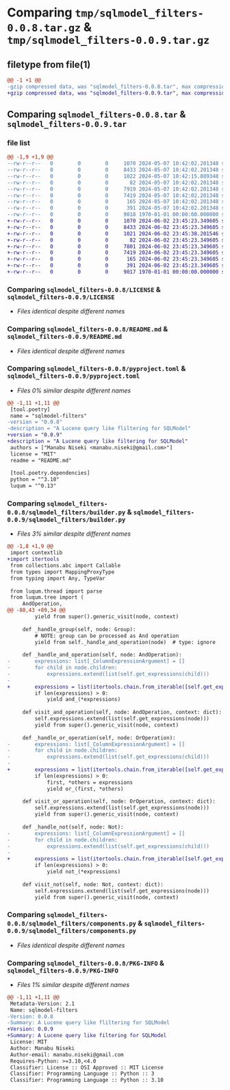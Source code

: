 # Comparing `tmp/sqlmodel_filters-0.0.8.tar.gz` & `tmp/sqlmodel_filters-0.0.9.tar.gz`

## filetype from file(1)

```diff
@@ -1 +1 @@
-gzip compressed data, was "sqlmodel_filters-0.0.8.tar", max compression
+gzip compressed data, was "sqlmodel_filters-0.0.9.tar", max compression
```

## Comparing `sqlmodel_filters-0.0.8.tar` & `sqlmodel_filters-0.0.9.tar`

### file list

```diff
@@ -1,9 +1,9 @@
--rw-r--r--   0        0        0     1070 2024-05-07 10:42:02.201348 sqlmodel_filters-0.0.8/LICENSE
--rw-r--r--   0        0        0     8433 2024-05-07 10:42:02.201348 sqlmodel_filters-0.0.8/README.md
--rw-r--r--   0        0        0     1022 2024-05-07 10:42:15.889348 sqlmodel_filters-0.0.8/pyproject.toml
--rw-r--r--   0        0        0       82 2024-05-07 10:42:02.201348 sqlmodel_filters-0.0.8/sqlmodel_filters/__init__.py
--rw-r--r--   0        0        0     7919 2024-05-07 10:42:02.201348 sqlmodel_filters-0.0.8/sqlmodel_filters/builder.py
--rw-r--r--   0        0        0     7419 2024-05-07 10:42:02.201348 sqlmodel_filters-0.0.8/sqlmodel_filters/components.py
--rw-r--r--   0        0        0      165 2024-05-07 10:42:02.201348 sqlmodel_filters-0.0.8/sqlmodel_filters/exceptions.py
--rw-r--r--   0        0        0      391 2024-05-07 10:42:02.201348 sqlmodel_filters-0.0.8/sqlmodel_filters/utils.py
--rw-r--r--   0        0        0     9018 1970-01-01 00:00:00.000000 sqlmodel_filters-0.0.8/PKG-INFO
+-rw-r--r--   0        0        0     1070 2024-06-02 23:45:23.349605 sqlmodel_filters-0.0.9/LICENSE
+-rw-r--r--   0        0        0     8433 2024-06-02 23:45:23.349605 sqlmodel_filters-0.0.9/README.md
+-rw-r--r--   0        0        0     1021 2024-06-02 23:45:38.201546 sqlmodel_filters-0.0.9/pyproject.toml
+-rw-r--r--   0        0        0       82 2024-06-02 23:45:23.349605 sqlmodel_filters-0.0.9/sqlmodel_filters/__init__.py
+-rw-r--r--   0        0        0     7801 2024-06-02 23:45:23.349605 sqlmodel_filters-0.0.9/sqlmodel_filters/builder.py
+-rw-r--r--   0        0        0     7419 2024-06-02 23:45:23.349605 sqlmodel_filters-0.0.9/sqlmodel_filters/components.py
+-rw-r--r--   0        0        0      165 2024-06-02 23:45:23.349605 sqlmodel_filters-0.0.9/sqlmodel_filters/exceptions.py
+-rw-r--r--   0        0        0      391 2024-06-02 23:45:23.349605 sqlmodel_filters-0.0.9/sqlmodel_filters/utils.py
+-rw-r--r--   0        0        0     9017 1970-01-01 00:00:00.000000 sqlmodel_filters-0.0.9/PKG-INFO
```

### Comparing `sqlmodel_filters-0.0.8/LICENSE` & `sqlmodel_filters-0.0.9/LICENSE`

 * *Files identical despite different names*

### Comparing `sqlmodel_filters-0.0.8/README.md` & `sqlmodel_filters-0.0.9/README.md`

 * *Files identical despite different names*

### Comparing `sqlmodel_filters-0.0.8/pyproject.toml` & `sqlmodel_filters-0.0.9/pyproject.toml`

 * *Files 0% similar despite different names*

```diff
@@ -1,11 +1,11 @@
 [tool.poetry]
 name = "sqlmodel-filters"
-version = "0.0.8"
-description = "A Lucene query like fliltering for SQLModel"
+version = "0.0.9"
+description = "A Lucene query like filtering for SQLModel"
 authors = ["Manabu Niseki <manabu.niseki@gmail.com>"]
 license = "MIT"
 readme = "README.md"
 
 [tool.poetry.dependencies]
 python = "^3.10"
 luqum = "^0.13"
```

### Comparing `sqlmodel_filters-0.0.8/sqlmodel_filters/builder.py` & `sqlmodel_filters-0.0.9/sqlmodel_filters/builder.py`

 * *Files 3% similar despite different names*

```diff
@@ -1,8 +1,9 @@
 import contextlib
+import itertools
 from collections.abc import Callable
 from types import MappingProxyType
 from typing import Any, TypeVar
 
 from luqum.thread import parse
 from luqum.tree import (
     AndOperation,
@@ -88,43 +89,34 @@
         yield from super().generic_visit(node, context)
 
     def _handle_group(self, node: Group):
         # NOTE: group can be processed as And operation
         yield from self._handle_and_operation(node)  # type: ignore
 
     def _handle_and_operation(self, node: AndOperation):
-        expressions: list[_ColumnExpressionArgument] = []
-        for child in node.children:
-            expressions.extend(list(self.get_expressions(child)))
-
+        expressions = list(itertools.chain.from_iterable([self.get_expressions(child) for child in node.children]))
         if len(expressions) > 0:
             yield and_(*expressions)
 
     def visit_and_operation(self, node: AndOperation, context: dict):
         self.expressions.extend(list(self.get_expressions(node)))
         yield from super().generic_visit(node, context)
 
     def _handle_or_operation(self, node: OrOperation):
-        expressions: list[_ColumnExpressionArgument] = []
-        for child in node.children:
-            expressions.extend(list(self.get_expressions(child)))
-
+        expressions = list(itertools.chain.from_iterable([self.get_expressions(child) for child in node.children]))
         if len(expressions) > 0:
             first, *others = expressions
             yield or_(first, *others)
 
     def visit_or_operation(self, node: OrOperation, context: dict):
         self.expressions.extend(list(self.get_expressions(node)))
         yield from super().generic_visit(node, context)
 
     def _handle_not(self, node: Not):
-        expressions: list[_ColumnExpressionArgument] = []
-        for child in node.children:
-            expressions.extend(list(self.get_expressions(child)))
-
+        expressions = list(itertools.chain.from_iterable([self.get_expressions(child) for child in node.children]))
         if len(expressions) > 0:
             yield not_(*expressions)
 
     def visit_not(self, node: Not, context: dict):
         self.expressions.extend(list(self.get_expressions(node)))
         yield from super().generic_visit(node, context)
```

### Comparing `sqlmodel_filters-0.0.8/sqlmodel_filters/components.py` & `sqlmodel_filters-0.0.9/sqlmodel_filters/components.py`

 * *Files identical despite different names*

### Comparing `sqlmodel_filters-0.0.8/PKG-INFO` & `sqlmodel_filters-0.0.9/PKG-INFO`

 * *Files 1% similar despite different names*

```diff
@@ -1,11 +1,11 @@
 Metadata-Version: 2.1
 Name: sqlmodel-filters
-Version: 0.0.8
-Summary: A Lucene query like fliltering for SQLModel
+Version: 0.0.9
+Summary: A Lucene query like filtering for SQLModel
 License: MIT
 Author: Manabu Niseki
 Author-email: manabu.niseki@gmail.com
 Requires-Python: >=3.10,<4.0
 Classifier: License :: OSI Approved :: MIT License
 Classifier: Programming Language :: Python :: 3
 Classifier: Programming Language :: Python :: 3.10
```

